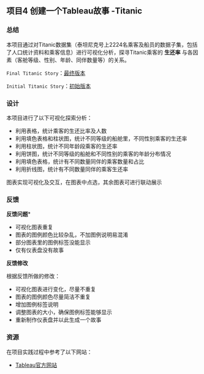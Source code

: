 ## 项目4 创建一个Tableau故事 -Titanic

### 总结

本项目通过对Titanic数据集（泰坦尼克号上2224名乘客及船员的数据子集，包括了人口统计资料和乘客信息）进行可视化分析，探寻Titanic乘客的 **生还率** 与各因素（客舱等级、性别、年龄、同伴数量等）的关系。

`Final Titanic Story`：[最终版本](https://public.tableau.com/views/TitanicFinal_10/1_2?:embed=y&:display_count=yes&publish=yes)

`Initial Titanic Story`：[初始版本](https://public.tableau.com/views/Titanic_619/1_1?:embed=y&:display_count=yes&publish=yes)

### 设计

本项目进行了以下可视化探索分析：

- 利用表格，统计乘客的生还比率及人数
- 利用填色表格和柱状图，统计不同等级的船舱里，不同性别乘客的生还率
- 利用柱状图，统计不同年龄段乘客的生还率
- 利用饼图，统计不同等级的船舱和不同性别的乘客的年龄分布情况
- 利用填色表格，统计有不同数量同伴的乘客数量和占比
- 利用折线图，统计有不同数量同伴的乘客生还率

图表实现可视化及交互，在图表中点选，其余图表可进行联动展示

### 反馈

**反馈问题***

- 可视化图表重复
- 图表的图例颜色比较杂乱，不加图例说明易混淆
- 部分图表里的图例标签没能显示
- 仅有仪表盘没有故事

**反馈修改**

根据反馈所做的修改：

- 可视化图表进行变化，尽量不重复
- 图表的图例颜色尽量简洁不重复
- 增加图例标签说明
- 调整图表的大小，确保图例标签能够显示
- 重新制作仪表盘并以此生成一个故事

### 资源

在项目实践过程中参考了以下网站：

- [Tableau官方网站](https://public.tableau.com/zh-cn/s/gallery)

